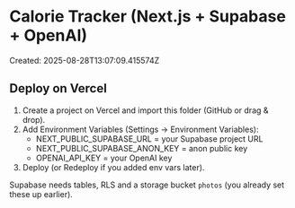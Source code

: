 # Calorie Tracker (Next.js + Supabase + OpenAI)
Created: 2025-08-28T13:07:09.415574Z

## Deploy on Vercel
1) Create a project on Vercel and import this folder (GitHub or drag & drop).
2) Add Environment Variables (Settings → Environment Variables):
   - NEXT_PUBLIC_SUPABASE_URL = your Supabase project URL
   - NEXT_PUBLIC_SUPABASE_ANON_KEY = anon public key
   - OPENAI_API_KEY = your OpenAI key
3) Deploy (or Redeploy if you added env vars later).

Supabase needs tables, RLS and a storage bucket `photos` (you already set these up earlier).

